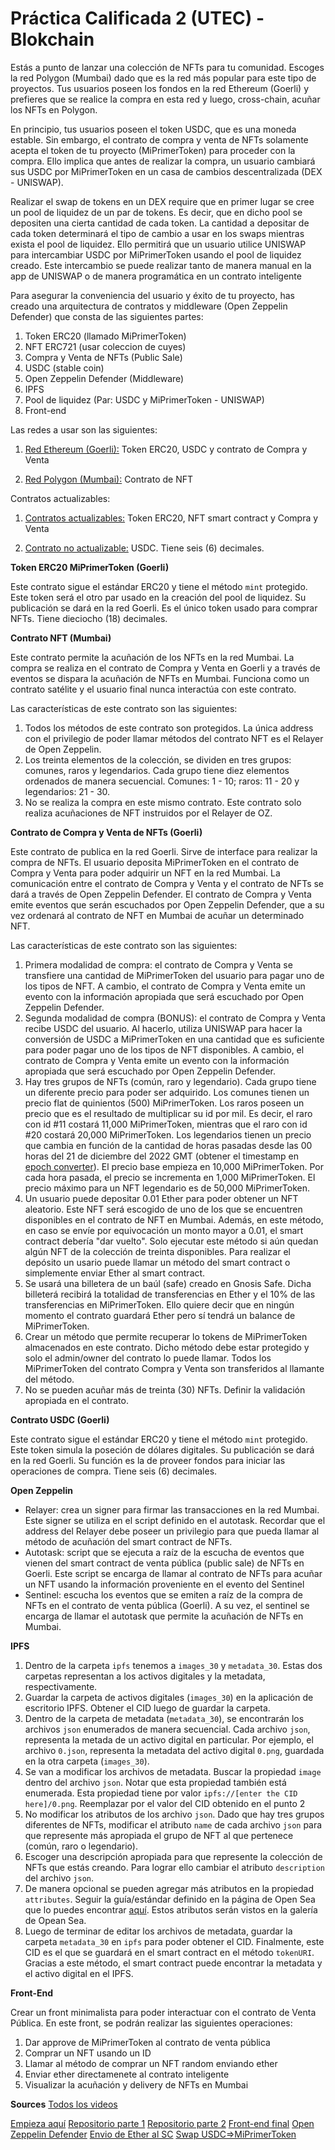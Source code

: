 # Práctica Calificada 2 (UTEC) - Blokchain

Estás a punto de lanzar una colección de NFTs para tu comunidad. Escoges la red Polygon (Mumbai) dado que es la red más popular para este tipo de proyectos. Tus usuarios poseen los fondos en la red Ethereum (Goerli) y prefieres que se realice la compra en esta red y luego, cross-chain, acuñar los NFTs en Polygon.

En principio, tus usuarios poseen el token USDC, que es una moneda estable. Sin embargo, el contrato de compra y venta de NFTs solamente acepta el token de tu proyecto (MiPrimerToken) para proceder con la compra. Ello implica que antes de realizar la compra, un usuario cambiará sus USDC por MiPrimerToken en un casa de cambios descentralizada (DEX - UNISWAP).

Realizar el swap de tokens en un DEX require que en primer lugar se cree un pool de liquidez de un par de tokens. Es decir, que en dicho pool se depositen una cierta cantidad de cada token. La cantidad a depositar de cada token determinará el tipo de cambio a usar en los swaps mientras exista el pool de liquidez. Ello permitirá que un usuario utilice UNISWAP para intercambiar USDC por MiPrimerToken usando el pool de liquidez creado. Este intercambio se puede realizar tanto de manera manual en la app de UNISWAP o de manera programática en un contrato inteligente

Para asegurar la conveniencia del usuario y éxito de tu proyecto, has creado una arquitectura de contratos y middleware (Open Zeppelin Defender) que consta de las siguientes partes:

1. Token ERC20 (llamado MiPrimerToken)
2. NFT ERC721 (usar coleccion de cuyes)
3. Compra y Venta de NFTs (Public Sale)
4. USDC (stable coin)
5. Open Zeppelin Defender (Middleware)
6. IPFS
7. Pool de liquidez (Par: USDC y MiPrimerToken - UNISWAP)
8. Front-end

Las redes a usar son las siguientes:

1. <u>Red Ethereum (Goerli):</u> Token ERC20, USDC y contrato de Compra y Venta

2. <u>Red Polygon (Mumbai):</u> Contrato de NFT

Contratos actualizables:

1. <u>Contratos actualizables:</u> Token ERC20, NFT smart contract y Compra y Venta

2. <u>Contrato no actualizable:</u> USDC. Tiene seis (6) decimales.

**Token ERC20 MiPrimerToken (Goerli)**

Este contrato sigue el estándar ERC20 y tiene el método `mint` protegido. Este token será el otro par usado en la creación del pool de liquidez. Su publicación se dará en la red Goerli. Es el único token usado para comprar NFTs. Tiene dieciocho (18) decimales.

**Contrato NFT (Mumbai)**

Este contrato permite la acuñación de los NFTs en la red Mumbai. La compra se realiza en el contrato de Compra y Venta en Goerli y a través de eventos se dispara la acuñación de NFTs en Mumbai. Funciona como un contrato satélite y el usuario final nunca interactúa con este contrato.

Las características de este contrato son las siguientes:

1. Todos los métodos de este contrato son protegidos. La única address con el privilegio de poder llamar métodos del contrato NFT es el Relayer de Open Zeppelin.
2. Los treinta elementos de la colección, se dividen en tres grupos: comunes, raros y legendarios. Cada grupo tiene diez elementos ordenados de manera secuencial. Comunes: 1 - 10; raros: 11 - 20 y legendarios: 21 - 30.
3. No se realiza la compra en este mismo contrato. Este contrato solo realiza acuñaciones de NFT instruidos por el Relayer de OZ.

**Contrato de Compra y Venta de NFTs (Goerli)**

Este contrato de publica en la red Goerli. Sirve de interface para realizar la compra de NFTs. El usuario deposita MiPrimerToken en el contrato de Compra y Venta para poder adquirir un NFT en la red Mumbai. La comunicación entre el contrato de Compra y Venta y el contrato de NFTs se dará a través de Open Zeppelin Defender. El contrato de Compra y Venta emite eventos que serán escuchados por Open Zeppelin Defender, que a su vez ordenará al contrato de NFT en Mumbai de acuñar un determinado NFT.

Las características de este contrato son las siguientes:

1. Primera modalidad de compra: el contrato de Compra y Venta se transfiere una cantidad de MiPrimerToken del usuario para pagar uno de los tipos de NFT. A cambio, el contrato de Compra y Venta emite un evento con la información apropiada que será escuchado por Open Zeppelin Defender.
2. Segunda modalidad de compra (BONUS): el contrato de Compra y Venta recibe USDC del usuario. Al hacerlo, utiliza UNISWAP para hacer la conversión de USDC a MiPrimerToken en una cantidad que es suficiente para poder pagar uno de los tipos de NFT disponibles. A cambio, el contrato de Compra y Venta emite un evento con la información apropiada que será escuchado por Open Zeppelin Defender.
3. Hay tres grupos de NFTs (común, raro y legendario). Cada grupo tiene un diferente precio para poder ser adquirido. Los comunes tienen un precio flat de quinientos (500) MiPrimerToken. Los raros poseen un precio que es el resultado de multiplicar su id por mil. Es decir, el raro con id #11 costará 11,000 MiPrimerToken, mientras que el raro con id #20 costará 20,000 MiPrimerToken. Los legendarios tienen un precio que cambia en función de la cantidad de horas pasadas desde las 00 horas del 21 de diciembre del 2022 GMT (obtener el timestamp en [epoch converter](https://www.epochconverter.com/)). El precio base empieza en 10,000 MiPrimerToken. Por cada hora pasada, el precio se incrementa en 1,000 MiPrimerToken. El precio máximo para un NFT legendario es de 50,000 MiPrimerToken.
4. Un usuario puede depositar 0.01 Ether para poder obtener un NFT aleatorio. Este NFT será escogido de uno de los que se encuentren disponibles en el contrato de NFT en Mumbai. Además, en este método, en caso se envíe por equivocación un monto mayor a 0.01, el smart contract debería "dar vuelto". Solo ejecutar este método si aún quedan algún NFT de la colección de treinta disponibles. Para realizar el depósito un usario puede llamar un método del smart contract o simplemente enviar Ether al smart contract.
5. Se usará una billetera de un baúl (safe) creado en Gnosis Safe. Dicha billeterá recibirá la totalidad de transferencias en Ether y el 10% de las transferencias en MiPrimerToken. Ello quiere decir que en ningún momento el contrato guardará Ether pero sí tendrá un balance de MiPrimerToken.
6. Crear un método que permite recuperar lo tokens de MiPrimerToken almacenados en este contrato. Dicho método debe estar protegido y solo el admin/owner del contrato lo puede llamar. Todos los MiPrimerToken del contrato Compra y Venta son transferidos al llamante del método.
7. No se pueden acuñar más de treinta (30) NFTs. Definir la validación apropiada en el contrato.

**Contrato USDC (Goerli)**

Este contrato sigue el estándar ERC20 y tiene el método `mint` protegido. Este token simula la poseción de dólares digitales. Su publicación se dará en la red Goerli. Su función es la de proveer fondos para iniciar las operaciones de compra. Tiene seis (6) decimales.

**Open Zeppelin**

- Relayer: crea un signer para firmar las transacciones en la red Mumbai. Este signer se utiliza en el script definido en el autotask. Recordar que el address del Relayer debe poseer un privilegio para que pueda llamar al método de acuñación del smart contract de NFTs.
- Autotask: script que se ejecuta a raíz de la escucha de eventos que vienen del smart contract de venta pública (public sale) de NFTs en Goerli. Este script se encarga de llamar al contrato de NFTs para acuñar un NFT usando la información proveniente en el evento del Sentinel
- Sentinel: escucha los eventos que se emiten a raíz de la compra de NFTs en el contrato de venta pública (Goerli). A su vez, el sentinel se encarga de llamar el autotask que permite la acuñación de NFTs en Mumbai.

**IPFS**

1. Dentro de la carpeta `ipfs` tenemos a `images_30` y `metadata_30`. Estas dos carpetas representan a los activos digitales y la metadata, respectivamente.
2. Guardar la carpeta de activos digitales (`images_30`) en la aplicación de escritorio IPFS. Obtener el CID luego de guardar la carpeta.
3. Dentro de la carpeta de metadata (`metadata_30`), se encontrarán los archivos `json` enumerados de manera secuencial. Cada archivo `json`, representa la metada de un activo digital en particular. Por ejemplo, el archivo `0.json`, representa la metadata del activo digital `0.png`, guardada en la otra carpeta (`images_30`).
4. Se van a modificar los archivos de metadata. Buscar la propiedad `image` dentro del archivo `json`. Notar que esta propiedad también está enumerada. Esta propiedad tiene por valor `ipfs://[enter the CID here]/0.png`. Reemplazar por el valor del CID obtenido en el punto 2
5. No modificar los atributos de los archivo `json`. Dado que hay tres grupos diferentes de NFTs, modificar el atributo `name` de cada archivo `json` para que represente más apropiada el grupo de NFT al que pertenece (común, raro o legendario).
6. Escoger una descripción apropiada para que represente la colección de NFTs que estás creando. Para lograr ello cambiar el atributo `description` del archivo `json`.
7. De manera opcional se pueden agregar más atributos en la propiedad `attributes`. Seguir la guía/estándar definido en la página de Open Sea que lo puedes encontrar [aquí](https://docs.opensea.io/docs/metadata-standards). Estos atributos serán vistos en la galería de Opean Sea.
8. Luego de terminar de editar los archivos de metadata, guardar la carpeta `metadata_30` en `ipfs` para poder obtener el CID. Finalmente, este CID es el que se guardará en el smart contract en el método `tokenURI`. Gracias a este método, el smart contract puede encontrar la metadata y el activo digital en el IPFS.

**Front-End**

Crear un front minimalista para poder interactuar con el contrato de Venta Pública. En este front, se podrán realizar las siguientes operaciones:

1. Dar approve de MiPrimerToken al contrato de venta pública
2. Comprar un NFT usando un ID
3. Llamar al método de comprar un NFT random enviando ether
4. Enviar ether directamenete al contrato inteligente
5. Visualizar la acuñación y delivery de NFTs en Mumbai

**Sources**
[Todos los videos](https://drive.google.com/drive/folders/19-Bl4YdkChTKdYBHe5zUG1SNG6cL0sn6?usp=share_link)

[Empieza aquí](https://drive.google.com/file/d/1hMwLreEmAu1y8nfGDEvBvjMBOIYNgxO2/view?usp=share_link)
[Repositorio parte 1](https://drive.google.com/file/d/11axRps6WBAAaXFRN3k7730F9eBTEIpAn/view?usp=share_link)
[Repositorio parte 2](https://drive.google.com/file/d/1etqz5SFuE-IGZxMvdV4R92-JnjMTBsQs/view?usp=share_link)
[Front-end final](https://drive.google.com/file/d/13QBkBr1XsdiE7h9F7MtkCq00TErA_mAA/view?usp=share_link)
[Open Zeppelin Defender](https://drive.google.com/file/d/1zy_fyBFYwEX8KKeIi_cJqtoYFYPGHfCs/view?usp=share_link)
[Envio de Ether al SC](https://drive.google.com/file/d/1eY1JowcTq7WbpJfHNF0Iiq5JFCGs63t9/view?usp=share_link)
[Swap USDC=>MiPrimerToken](https://drive.google.com/file/d/1VEa_ExK_oxvHc8Q34YRv_y6LobWRoJ1M/view?usp=share_link)
